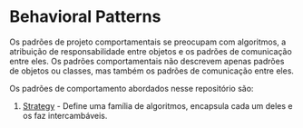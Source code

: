 # Behavioral Patterns

Os padrões de projeto comportamentais se preocupam com algoritmos, a atribuição de responsabilidade entre objetos e os padrões de comunicação entre eles. Os padrões comportamentais não descrevem apenas padrões de objetos ou classes, mas também os padrões de comunicação entre eles.

Os padrões de comportamento abordados nesse repositório são:

1. [Strategy](./strategy/readme.md) - Define uma família de algoritmos, encapsula cada um deles e os faz intercambáveis.
